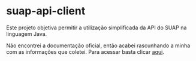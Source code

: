 # suap-api-client

Este projeto objetiva permitir a utilização simplificada da API do SUAP na linguagem Java.

Não encontrei a documentação oficial, então acabei rascunhando a minha com as informações que coletei. Para acessar basta clicar [aqui](https://willianrschuck.gitbook.io/suap-api/).
